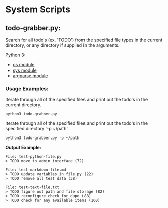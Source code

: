 # System Scripts

## todo-grabber.py:

Search for all todo's (ex. 'TODO') from the specified file types in the current directory, or any directory if supplied in the arguments.

Python 3:  
- [os module](https://docs.python.org/3/library/os.html)
- [sys module](https://docs.python.org/3/library/sys.html)
- [argparse module](https://docs.python.org/3/library/argparse.html)

### Usage Examples:

Iterate through all of the specified files and print out the todo's in the current directory.

    python3 todo-grabber.py
    
Iterate through all of the specified files and print out the todo's in the specified directory '-p ~/path'.

    python3 todo-grabber.py -p ~/path


**Output Example:**

    File: test-python-file.py
    > TODO move to admin interface (72)

    File: test-markdown-file.md
    > TODO update variables in file.py (22)
    > TODO remove all test data (38)

    File: test-text-file.txt
    > TODO figure out path and file storage (82)
    > TODO reconfigure check_for_dupe (88)
    > TODO check for any available items (160)

